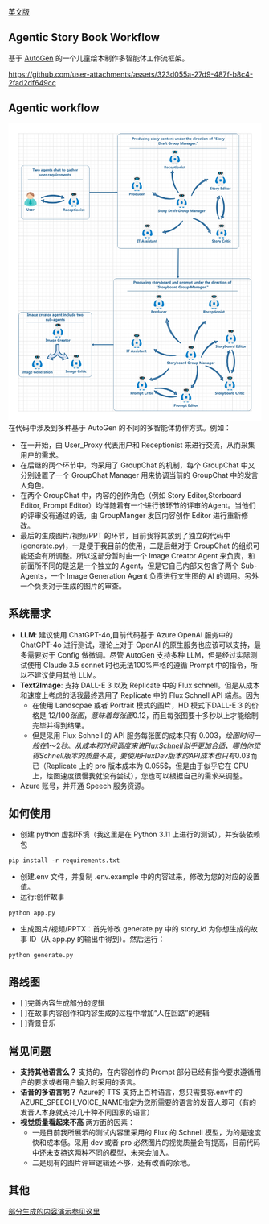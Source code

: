 [英文版](README.md)

## Agentic Story Book Workflow
基于 [AutoGen](https://microsoft.github.io/autogen/) 的一个儿童绘本制作多智能体工作流框架。

https://github.com/user-attachments/assets/323d055a-27d9-487f-b8c4-2fad2df649cc

## Agentic workflow
![MultiAgent](./images/MultiAgents.jpg)
在代码中涉及到多种基于 AutoGen 的不同的多智能体协作方式。例如：
- 在一开始，由 User_Proxy 代表用户和 Receptionist 来进行交流，从而采集用户的需求。
- 在后继的两个环节中，均采用了 GroupChat 的机制，每个 GroupChat 中又分别设置了一个 GroupChat Manager 用来协调当前的 GroupChat 中的发言人角色。
- 在两个 GroupChat 中，内容的创作角色（例如 Story Editor,Storboard Editor, Prompt Editor）均伴随着有一个进行该环节的评审的Agent。当他们的评审没有通过的话，由 GroupManger 发回内容创作 Editor 进行重新修改。
- 最后的生成图片/视频/PPT 的环节，目前我将其放到了独立的代码中(generate.py)，一是便于我目前的使用，二是后继对于 GroupChat 的组织可能还会有所调整。所以这部分暂时由一个 Image Creator Agent 来负责，和前面所不同的是这是一个独立的 Agent，但是它自己内部又包含了两个 Sub-Agents，一个 Image Generation Agent 负责进行文生图的 AI 的调用。另外一个负责对于生成的图片的审查。

## 系统需求
- **LLM**: 建议使用 ChatGPT-4o,目前代码基于 Azure OpenAI 服务中的 ChatGPT-4o 进行测试，理论上对于 OpenAI 的原生服务也应该可以支持，最多需要对于 Config 做微调。尽管 AutoGen 支持多种 LLM，但是经过实际测试使用 Claude 3.5 sonnet 时也无法100%严格的遵循 Prompt 中的指令，所以不建议使用其他 LLM。
- **Text2Image**: 支持 DALL-E 3 以及 Replicate 中的 Flux schnell。但是从成本和速度上考虑的话我最终选用了 Replicate 中的 Flux Schnell API 端点。因为
  - 在使用 Landscpae 或者 Portrait 模式的图片，HD 模式下DALL-E 3 的价格是 12$/100 张图，意味着每张图 0.12$，而且每张图要十多秒以上才能绘制完毕并得到结果。
  - 但是采用 Flux Schnell 的 API 服务每张图的成本只有 0.003$，绘图时间一般在 1 ～2 秒。从成本和时间调度来说 Flux Schnell 似乎更加合适，哪怕你觉得 Schnell 版本的质量不高，要使用 Flux Dev 版本的 API 成本也只有 0.03$而已（Replicate 上的 pro 版本成本为 0.055$，但是由于似乎它在 CPU 上，绘图速度很慢我就没有尝试），您也可以根据自己的需求来调整。
- Azure 账号，并开通 Speech 服务资源。

## 如何使用
- 创建 python 虚拟环境（我这里是在 Python 3.11 上进行的测试），并安装依赖包
```
pip install -r requirements.txt
```
- 创建.env 文件，并复制 .env.example 中的内容过来，修改为您的对应的设置值。
- 运行:创作故事
```
python app.py
```
- 生成图片/视频/PPTX：首先修改 generate.py 中的 story_id 为你想生成的故事 ID（从 app.py 的输出中得到）。然后运行：
```
python generate.py
```

## 路线图
- [ ]完善内容生成部分的逻辑
- [ ]在故事内容创作和内容生成的过程中增加“人在回路”的逻辑
- [ ]背景音乐

## 常见问题
- **支持其他语言么？**
  支持的，在内容创作的 Prompt 部分已经有指令要求遵循用户的要求或者用户输入时采用的语言。
- **语音的多语言呢？**
  Azure的 TTS 支持上百种语言，您只需要将.env中的AZURE_SPEECH_VOICE_NAME指定为您所需要的语言的发音人即可（有的发音人本身就支持几十种不同国家的语言）
- **视觉质量看起来不高**
  两方面的因素：
  - 一是目前我所展示的测试内容里采用的 Flux 的 Schnell 模型，为的是速度快和成本低。采用 dev 或者 pro 必然图片的视觉质量会有提高，目前代码中还未支持这两种不同的模型，未来会加入。
  - 二是现有的图片评审逻辑还不够，还有改善的余地。
  
## 其他
[部分生成的内容演示参见这里](DEMO-Results.md)